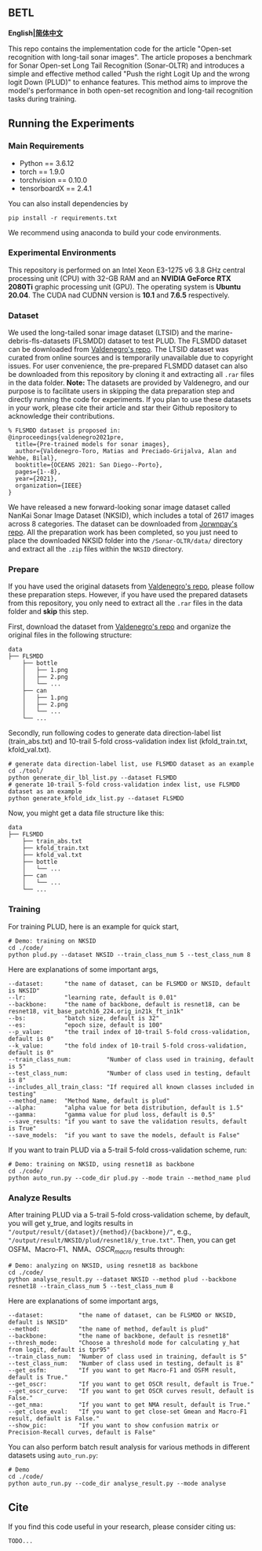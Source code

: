 ## BETL

**English|[简体中文](https://github.com/Jorwnpay/Sonar-OLTR/blob/main/README_zh.md)**

This repo contains the implementation code for the article "Open-set recognition with long-tail sonar images". The article proposes a benchmark for Sonar Open-set Long Tail Recognition (Sonar-OLTR) and introduces a simple and effective method called "Push the right Logit Up and the wrong logit Down (PLUD)" to enhance features. This method aims to improve the model's performance in both open-set recognition and long-tail recognition tasks during training.

## Running the Experiments

### Main Requirements

* Python == 3.6.12
* torch == 1.9.0
* torchvision == 0.10.0
* tensorboardX == 2.4.1

You can also install dependencies by

```shell
pip install -r requirements.txt
```

We recommend using anaconda to build your code environments.

### Experimental Environments

This repository is performed on an Intel Xeon E3-1275 v6 3.8 GHz central processing unit (CPU) with 32-GB RAM and an **NVIDIA GeForce RTX 2080Ti** graphic processing unit (GPU). The operating system is **Ubuntu 20.04**. The CUDA nad CUDNN version is **10.1** and **7.6.5** respectively.

### Dataset

We used the long-tailed sonar image dataset (LTSID) and the marine-debris-fls-datasets (FLSMDD) dataset to test PLUD. The FLSMDD dataset can be downloaded from [Valdenegro's repo](https://github.com/mvaldenegro/marine-debris-fls-datasets/releases/tag/watertank-v1.0). The LTSID dataset was curated from online sources and is temporarily unavailable due to copyright issues. For user convenience, the pre-prepared FLSMDD dataset can also be downloaded from this repository by cloning it and extracting all `.rar` files in the data folder. **Note:** The datasets are provided by Valdenegro, and our purpose is to facilitate users in skipping the data preparation step and directly running the code for experiments. If you plan to use these datasets in your work, please cite their article and star their Github repository to acknowledge their contributions.

```
% FLSMDD dataset is proposed in:
@inproceedings{valdenegro2021pre,
  title={Pre-trained models for sonar images},
  author={Valdenegro-Toro, Matias and Preciado-Grijalva, Alan and Wehbe, Bilal},
  booktitle={OCEANS 2021: San Diego--Porto},
  pages={1--8},
  year={2021},
  organization={IEEE}
}
```

We have released a new forward-looking sonar image dataset called NanKai Sonar Image Dataset (NKSID), which includes a total of 2617 images across 8 categories. The dataset can be downloaded from [Jorwnpay's repo](https://github.com/Jorwnpay/NK-Sonar-Image-Dataset). All the preparation work has been completed, so you just need to place the downloaded NKSID folder into the `/Sonar-OLTR/data/` directory and extract all the `.zip` files within the `NKSID` directory.

### Prepare

If you have used the original datasets from [Valdenegro's repo](https://github.com/mvaldenegro/marine-debris-fls-datasets/releases/tag/watertank-v1.0), please follow these preparation steps. However, if you have used the prepared datasets from this repository, you only need to extract all the `.rar` files in the data folder and **skip** this step.

First, download the dataset from [Valdenegro's repo](https://github.com/mvaldenegro/marine-debris-fls-datasets/releases/tag/watertank-v1.0) and organize the original files in the following structure:

```
data
├── FLSMDD
    ├── bottle
    │   ├── 1.png
    │   ├── 2.png
    │   └── ...
    ├── can
    │   ├── 1.png
    │   ├── 2.png
    │   └── ...
    └── ...
```

Secondly, run following codes to generate data direction-label list (train_abs.txt) and 10-trail 5-fold cross-validation index list (kfold_train.txt, kfold_val.txt).

```shell
# generate data direction-label list, use FLSMDD dataset as an example 
cd ./tool/
python generate_dir_lbl_list.py --dataset FLSMDD
# generate 10-trail 5-fold cross-validation index list, use FLSMDD dataset as an example 
python generate_kfold_idx_list.py --dataset FLSMDD
```

Now, you might get a data file structure like this:

```
data
├── FLSMDD
    ├── train_abs.txt
    ├── kfold_train.txt
    ├── kfold_val.txt
    ├── bottle
    │   └── ...
    ├── can
    │   └── ...
    └── ...
```

### Training

For training PLUD, here is an example for quick start,

```shell
# Demo: training on NKSID
cd ./code/
python plud.py --dataset NKSID --train_class_num 5 --test_class_num 8
```

Here are explanations of some important args,

```shell
--dataset:      "the name of dataset, can be FLSMDD or NKSID, default is NKSID"
--lr: 			"learning rate, default is 0.01"
--backbone:     "the name of backbone, default is resnet18, can be resnet18, vit_base_patch16_224.orig_in21k_ft_in1k"
--bs:			"batch size, default is 32"
--es:			"epoch size, default is 100"
--p_value:      "the trail index of 10-trail 5-fold cross-validation, default is 0"
--k_value:      "the fold index of 10-trail 5-fold cross-validation, default is 0"
--train_class_num:			"Number of class used in training, default is 5"
--test_class_num:			"Number of class used in testing, default is 8"
--includes_all_train_class:	"If required all known classes included in testing"
--method_name:	"Method Name, default is plud"
--alpha:		"alpha value for beta distribution, default is 1.5"
--gamma:		"gamma value for plud loss, default is 0.5"
--save_results: "if you want to save the validation results, default is True"
--save_models:  "if you want to save the models, default is False"
```

If you want to train PLUD via a 5-trail 5-fold cross-validation scheme, run:

```shell
# Demo: training on NKSID, using resnet18 as backbone
cd ./code/
python auto_run.py --code_dir plud.py --mode train --method_name plud
```

### Analyze Results

After training PLUD via a 5-trail 5-fold cross-validation scheme, by default, you will get y_true, and logits results in `"/output/result/{dataset}/{method}/{backbone}/"`, e.g., `"/output/result/NKSID/plud/resnet18/y_true.txt"`. Then, you can get OSFM、Macro-F1、NMA、$OSCR_{macro}$ results through:

```shell
# Demo: analyzing on NKSID, using resnet18 as backbone
cd ./code/
python analyse_result.py --dataset NKSID --method plud --backbone resnet18 --train_class_num 5 --test_class_num 8 
```

Here are explanations of some important args,

```shell
--dataset:          "the name of dataset, can be FLSMDD or NKSID, default is NKSID"
--method:           "the name of method, default is plud"
--backbone:         "the name of backbone, default is resnet18"
--thresh_mode:		"Choose a threshold mode for calculating y_hat from logit, default is tpr95"
--train_class_num:	"Number of class used in training, default is 5"
--test_class_num:	"Number of class used in testing, default is 8"
--get_osfm:         "If you want to get Macro-F1 and OSFM result, default is True."
--get_oscr:         "If you want to get OSCR result, default is True."
--get_oscr_curve:   "If you want to get OSCR curves result, default is False."
--get_nma:          "If you want to get NMA result, default is True."
--get_close_eval:   "If you want to get close-set Gmean and Macro-F1 result, default is False."
--show_pic:         "If you want to show confusion matrix or Precision-Recall curves, default is False"
```

You can also perform batch result analysis for various methods in different datasets using `auto_run.py`:

```shell
# Demo
cd ./code/
python auto_run.py --code_dir analyse_result.py --mode analyse  
```

##  Cite

If you find this code useful in your research, please consider citing us:

```
TODO...
```

